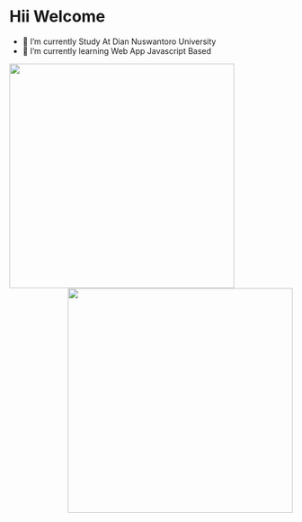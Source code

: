 # Hii Welcome

- 🔭 I’m currently Study At Dian Nuswantoro University
- 🌱 I’m currently learning Web App Javascript Based
<!-- - 🌟 I’m currently build SemarFood App, just like gofood but different0 -->

<!-- <div align = "center">

[<img src="https://img.shields.io/badge/Dimas%Seto-6fa5d1?&style=for-the-badge&logo=facebook&logoColor=white"/>](https://www.facebook.com/albirrkarim/)
[<img src="https://img.shields.io/badge/portfolio-web-%23.svg?&style=for-the-badge&logo=&logoColor=white%22"/>](https://albirrkarim.github.io/)
[<img src="https://img.shields.io/badge/linkedin-%230077B5.svg?&style=for-the-badge&logo=linkedin&logoColor=white"/>](https://www.linkedin.com/in/albirrkarim)

</div> -->

<div>
  <img align="left" width="400" class='maximal' src="https://github-readme-stats.vercel.app/api?username=shironim&show_icons=true&hide_border=false&line_height=30&icon_color=1b93c9&show_owner=true&count_private=true&hide=contribs,prs"/>
  
 <img align="right" width="400" src="https://github-readme-stats.vercel.app/api/top-langs/?username=shironim&hide=c%23&layout=compact&line_height=30)](https://github.com/shironim/github-readme-stats)"/>
  
</div>

